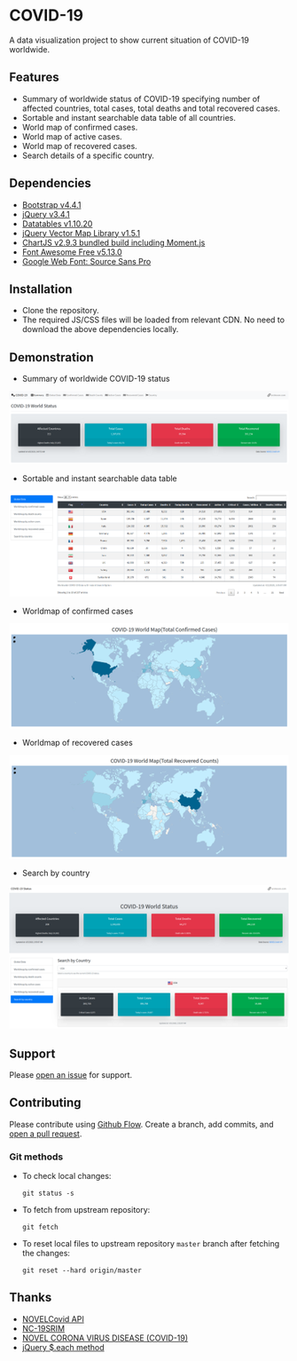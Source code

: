 # COVID-19

A data visualization project to show current situation of COVID-19 worldwide.

## Features
- Summary of worldwide status of COVID-19 specifying number of affected countries, total cases, total deaths and total recovered cases.
- Sortable and instant searchable data table of all countries.
- World map of confirmed cases.
- World map of active cases.
- World map of recovered cases.
- Search details of a specific country.

## Dependencies

- [Bootstrap v4.4.1](https://getbootstrap.com/docs/4.4/getting-started/introduction/)
- [jQuery v3.4.1](https://jquery.com/)
- [Datatables v1.10.20](https://datatables.net/)
- [jQuery Vector Map Library v1.5.1](https://github.com/10bestdesign/jqvmap)
- [ChartJS v2.9.3 bundled build including Moment.js](https://www.chartjs.org/)
- [Font Awesome Free v5.13.0](https://fontawesome.com)
- [Google Web Font: Source Sans Pro](https://fonts.google.com/specimen/Source+Sans+Pro)

## Installation

- Clone the repository.
- The required JS/CSS files will be loaded from relevant CDN. No need to download the above dependencies locally.

## Demonstration

- Summary of worldwide COVID-19 status

![alt Summary of worldwide COVID-19 status](/screenshots/summary.png?style=center)

- Sortable and instant searchable data table

![alt Sortable and instant searchable data table](/screenshots/data_table.png?style=center)

- Worldmap of confirmed cases

![alt Worldmap of confirmed cases](/screenshots/world_map_confirmed_cases.png?style=center)

- Worldmap of recovered cases

![alt Worldmap of recovered cases](/screenshots/world_map_recovered_cases.png?style=center)

- Search by country

![alt Search by country](/screenshots/search_by_country.png?style=center)


## Support

Please [open an issue](https://github.com/arsho/COVID-19/issues/new) for support.

## Contributing

Please contribute using [Github Flow](https://guides.github.com/introduction/flow/). Create a branch, add commits, and [open a pull request](https://github.com/arsho/COVID-19/compare/).

### Git methods

- To check local changes:
  ```
  git status -s
  ```
- To fetch from upstream repository:
  ```
  git fetch
  ```
- To reset local files to upstream repository `master` branch after fetching the changes:
  ```
  git reset --hard origin/master
  ```


## Thanks

- [NOVELCovid API](https://corona.lmao.ninja/)
- [NC-19SRIM](https://www.smreza.com/projects/covid-19/)
- [NOVEL CORONA VIRUS DISEASE \(COVID-19\)](http://corona.drmwahiduzzaman.info/)
- [jQuery $.each method](https://api.jquery.com/jquery.each/)
